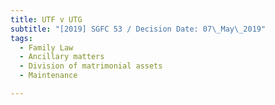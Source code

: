```yaml
---
title: UTF v UTG
subtitle: "[2019] SGFC 53 / Decision Date: 07\_May\_2019"
tags:
  - Family Law
  - Ancillary matters
  - Division of matrimonial assets
  - Maintenance

---
```

